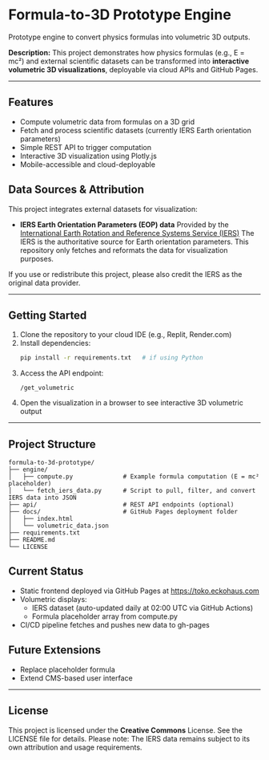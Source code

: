 # Formula-to-3D Prototype Engine
Prototype engine to convert physics formulas into volumetric 3D outputs.

**Description:**  This project demonstrates how physics formulas (e.g., E = mc²) and external scientific datasets can be transformed into **interactive volumetric 3D visualizations**, deployable via cloud APIs and GitHub Pages.

---

## Features
- Compute volumetric data from formulas on a 3D grid
- Fetch and process scientific datasets (currently IERS Earth orientation parameters)
- Simple REST API to trigger computation
- Interactive 3D visualization using Plotly.js
- Mobile-accessible and cloud-deployable

## Data Sources & Attribution
This project integrates external datasets for visualization:

- **IERS Earth Orientation Parameters (EOP) data**
Provided by the [International Earth Rotation and Reference Systems Service (IERS)](https://www.iers.org/IERS/EN/DataProducts/EarthOrientationData/eop.html)
The IERS is the authoritative source for Earth orientation parameters. This repository only fetches and reformats the data for visualization purposes.

If you use or redistribute this project, please also credit the IERS as the original data provider.

---

## Getting Started
1. Clone the repository to your cloud IDE (e.g., Replit, Render.com)
2. Install dependencies:
    ```bash
    pip install -r requirements.txt   # if using Python
    ```
3. Access the API endpoint:
    ```
    /get_volumetric
    ```
4. Open the visualization in a browser to see interactive 3D volumetric output

---

## Project Structure

```
formula-to-3d-prototype/
├── engine/
│   ├── compute.py              # Example formula computation (E = mc² placeholder)
│   └── fetch_iers_data.py      # Script to pull, filter, and convert IERS data into JSON
├── api/                        # REST API endpoints (optional)
├── docs/                       # GitHub Pages deployment folder
│   ├── index.html
│   └── volumetric_data.json
├── requirements.txt
├── README.md
└── LICENSE
```

## Current Status
- Static frontend deployed via GitHub Pages at https://toko.eckohaus.com
- Volumetric displays:
  - IERS dataset (auto-updated daily at 02:00 UTC via GitHub Actions)
  - Formula placeholder array from compute.py
- CI/CD pipeline fetches and pushes new data to gh-pages

## Future Extensions
- Replace placeholder formula
- Extend CMS-based user interface

---

## License
This project is licensed under the **Creative Commons** License. See the LICENSE file for details.
Please note: The IERS data remains subject to its own attribution and usage requirements.
